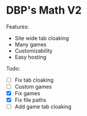 # DBP's Math V2

Features:
- Site wide tab cloaking
- Many games
- Customizability
- Easy hosting

Todo:
- [ ] Fix tab cloaking
- [ ] Custom games
- [x] Fix games
- [x] Fix file paths
- [ ] Add game tab cloaking
